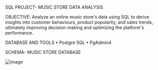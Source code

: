 SQL PROJECT- MUSIC STORE DATA ANALYSIS

OBJECTIVE:
Analyze an online music store's data using SQL to derive insights into customer behaviours, product popularity, and sales trends, ultimately improving decision-making and optimizing the platform's performance. 

DATABASE AND TOOLS
•	Postgre SQL
•	PgAdmin4

SCHEMA- MUSIC STORE DATABASE
 
![image](https://github.com/Akhtarjabed/Music-Store-Data-Analysis/assets/32863758/ec1bdc8a-a93a-4f91-a432-07e7e00de360)
